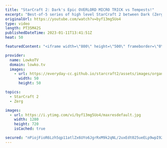 ```yaml
---
title: "StarCraft 2: Dark's Epic OVERLORD MICRO TRICK vs Tempests!"
excerpt: "Best-of-5 series of high level StarCraft 2 between Dark (Zerg) and Nice (Protoss). This is a very aggressive series of SC2 as the players try to end each of the games early. From Zergling all-ins to Baneling busts and from mass Oracle to unexpected Tempests.  Support my work: https://patreon.com/lowkotv"
originalUrl: https://youtube.com/watch?v=byf13mg5Uo4
type: video
length: PT35M42S
publishedDateTime: 2023-01-11T13:41:51Z
heat: 50

featuredContent: "<iframe width=\"800\" height=\"500\" frameborder=\"0\" src=\"https://www.youtube.com/embed/byf13mg5Uo4\" allow=\"accelerometer; autoplay; encrypted-media; gyroscope; picture-in-picture\" allowfullscreen></iframe>"

provider:
  name: LowkoTV
  domain: lowko.tv
  images:
    - url: https://everyday-cc.github.io/starcraft2/assets/images/organizations/lowko.tv-50x50.jpg
      width: 50
      height: 50

topics:
  - StarCraft 2
  - Zerg

images:
  - url: https://i.ytimg.com/vi/byf13mg5Uo4/maxresdefault.jpg
    width: 1280
    height: 720
    isCached: true

secured: "nPiojFioR6Lzh5qp11atlZx6UYo6JgrRxM9k2qNL/2uxEdt025ueELp9wpI92aKjhXZdpEnJEg2lcONYyOGlrEJiCf+bXXF6tyjrzipymWWkrYXZBHiHz2Pz4+S9lSlMWtAslRoLJZE+UUNNXVh3f3FmMk0crhBG2NvXuNVylul85J+lfM2rKtCFaTh+02gBOlKTmbzrnJzBOFhKvsPT/GUF9M6XSCmtaFYo2h2BZ3bThxwZpXMgwumH+IUt7Q6tHcBNuesoJ0TCgah69R9vEsEBcEY1kUOn5FsZnrSD9TF/ExLrdLcfIrfJw2SYovmfwYLtFFiNqIaA/P++37yXv55/DoKyr/fwGpqIBdsi16adspBwDuMgvCteuzRwm2XRwU/lrgvPPJFdUHjPEmLXqmiLFQM0+iY1rX0VHCY8OiA=;8i331LG5vG8CJxhhA6b7+Q=="
---
```


